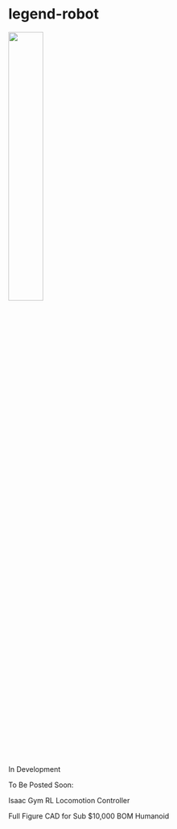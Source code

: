 # legend-robot


<img src="https://github.com/chris050200/legend-robot/blob/main/Master-Cross-Section-Latest.JPG" width=37% height=37% />

In Development 

To Be Posted Soon: 

Isaac Gym RL Locomotion Controller

Full Figure CAD for Sub $10,000 BOM Humanoid
